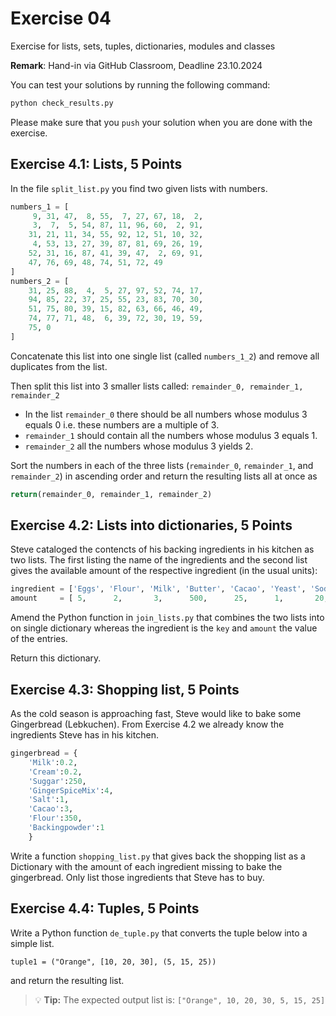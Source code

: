 # Exercise 04
Exercise for lists, sets, tuples, dictionaries, modules and classes

__Remark__: Hand-in via GitHub Classroom, Deadline 23.10.2024


You can test your solutions by running the following command:
```bash
python check_results.py
```
Please make sure that you `push` your solution when you are done with the exercise.


## Exercise 4.1: Lists, 5 Points

In the file `split_list.py` you find two given lists with numbers.

```python
numbers_1 = [
     9, 31, 47,  8, 55,  7, 27, 67, 18,  2, 
     3,  7,  5, 54, 87, 11, 96, 60,  2, 91, 
    31, 21, 11, 34, 55, 92, 12, 51, 10, 32, 
     4, 53, 13, 27, 39, 87, 81, 69, 26, 19, 
    52, 31, 16, 87, 41, 39, 47,  2, 69, 91, 
    47, 76, 69, 48, 74, 51, 72, 49
]
numbers_2 = [
    31, 25, 88,  4,  5, 27, 97, 52, 74, 17, 
    94, 85, 22, 37, 25, 55, 23, 83, 70, 30, 
    51, 75, 80, 39, 15, 82, 63, 66, 46, 49, 
    74, 77, 71, 48,  6, 39, 72, 30, 19, 59, 
    75, 0
]
```


Concatenate this list into one single list (called `numbers_1_2`) 
and remove all duplicates from the list.

Then split this list into 3 smaller lists called: 
```remainder_0, remainder_1, remainder_2```
* In the list `remainder_0` there should be all numbers whose modulus 3 equals 0 i.e. 
these numbers are a multiple of 3. 
* `remainder_1` should contain all the numbers whose modulus 3 equals 1.
* `remainder_2` all the numbers whose modulus 3 yields 2.

Sort the numbers in each of the three lists (`remainder_0`, `remainder_1`, and `remainder_2`)
 in ascending order and return the resulting lists all at once as 
```python
return(remainder_0, remainder_1, remainder_2)
```


## Exercise 4.2: Lists into dictionaries, 5 Points

Steve cataloged the contencts of his backing ingredients in his kitchen as two lists. The first listing the name of the ingredients and the second list gives the available amount of the respective ingredient (in the usual units):

```python
ingredient = ['Eggs', 'Flour', 'Milk', 'Butter', 'Cacao', 'Yeast', 'Soda', 'Backingpowder', 'GingerSpiceMix', 'Salt', 'Suggar']
amount     = [ 5,      2,       3,      500,      25,      1,       20,     15,              20,               50,     150    ]
```

Amend the Python function in `join_lists.py` that combines the two lists into on single dictionary whereas the ingredient is the `key` and `amount` the value of the entries.

Return this dictionary.


## Exercise 4.3: Shopping list, 5 Points

As the cold season is approaching fast, Steve would like to bake some Gingerbread (Lebkuchen). From Exercise 4.2 we already know the ingredients Steve has in his kitchen.

```python
gingerbread = { 
    'Milk':0.2, 
    'Cream':0.2, 
    'Suggar':250, 
    'GingerSpiceMix':4,     
    'Salt':1, 
    'Cacao':3, 
    'Flour':350, 
    'Backingpowder':1 
    }
````

Write a function `shopping_list.py` that gives back the shopping list as a Dictionary with the amount of each ingredient missing to bake the gingerbread. Only list those ingredients that Steve has to buy.


## Exercise 4.4: Tuples, 5 Points

Write a Python function `de_tuple.py` that converts the tuple below into a simple list.

```
tuple1 = ("Orange", [10, 20, 30], (5, 15, 25))
```

and return the resulting list.

> 💡 **Tip:** The expected output list is: 
> ` ["Orange", 10, 20, 30, 5, 15, 25] `

